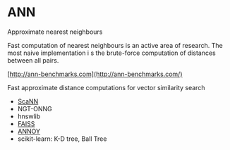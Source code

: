 # ANN

Approximate nearest neighbours

Fast computation of nearest neighbours is an active area of research. The most naive implementation i s the brute-force computation of distances between all pairs.

[http://ann-benchmarks.com](http://ann-benchmarks.com/)

Fast approximate distance computations for vector similarity search

- [ScaNN](https://github.com/google-research/google-research/tree/master/scann)
- NGT-ONNG
- hnswlib
- [FAISS](https://github.com/facebookresearch/faiss)
- [ANNOY](https://www.google.com/url?sa=t&rct=j&q=&esrc=s&source=web&cd=&ved=2ahUKEwik7vrY9oLrAhVLAXIKHfz3AC4QFjAAegQIAxAC&url=https%3A%2F%2Fgithub.com%2Fspotify%2Fannoy&usg=AOvVaw1EAessPsvKY5ftaBM6VmqC)
- scikit-learn: K-D tree, Ball Tree
